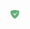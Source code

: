 <svg stroke="currentColor" fill="#65AF76" stroke-width="0" role="img" viewBox="0 0 24 24" height="1em" width="1em" xmlns="http://www.w3.org/2000/svg"><title></title><path d="M12 0C8.249 0 3.725.861 0 2.755 0 6.845-.051 17.037 12 24 24.051 17.037 24 6.845 24 2.755 20.275.861 15.751 0 12 0zm-.106 15.429L6.857 9.612c.331-.239 1.75-1.143 2.794.042l2.187 2.588c.009-.001 5.801-5.948 5.815-5.938.246-.22.694-.503 1.204-.101l-6.963 9.226z"></path></svg>